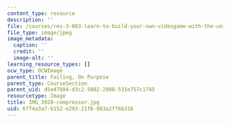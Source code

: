 ```yaml
---
content_type: resource
description: ''
file: /courses/res-3-003-learn-to-build-your-own-videogame-with-the-unity-game-engine-and-microsoft-kinect-january-iap-2017/6ff4a3a7b152e29321f6803a2ff6b316_IMG_3928-compressor.jpg
file_type: image/jpeg
image_metadata:
  caption: ''
  credit: ''
  image-alt: ''
learning_resource_types: []
ocw_type: OCWImage
parent_title: Failing, On Purpose
parent_type: CourseSection
parent_uid: d5e47884-d3c2-5082-2908-531e757c1745
resourcetype: Image
title: IMG_3928-compressor.jpg
uid: 6ff4a3a7-b152-e293-21f6-803a2ff6b316
---
```

